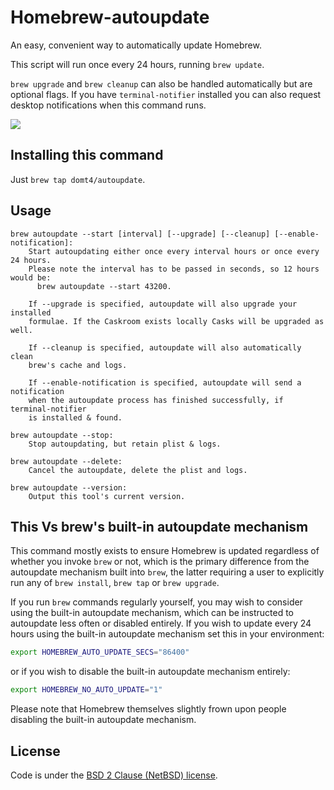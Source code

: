 # Homebrew-autoupdate

An easy, convenient way to automatically update Homebrew.

This script will run once every 24 hours, running `brew update`.

`brew upgrade` and `brew cleanup` can also be handled automatically but
are optional flags. If you have `terminal-notifier` installed you can
also request desktop notifications when this command runs.

[![](https://imgs.xkcd.com/comics/update.png)](https://xkcd.com/1328/)

## Installing this command

Just `brew tap domt4/autoupdate`.

## Usage

```
brew autoupdate --start [interval] [--upgrade] [--cleanup] [--enable-notification]:
    Start autoupdating either once every interval hours or once every 24 hours.
    Please note the interval has to be passed in seconds, so 12 hours would be:
      brew autoupdate --start 43200.

    If --upgrade is specified, autoupdate will also upgrade your installed
    formulae. If the Caskroom exists locally Casks will be upgraded as well.

    If --cleanup is specified, autoupdate will also automatically clean
    brew's cache and logs.

    If --enable-notification is specified, autoupdate will send a notification
    when the autoupdate process has finished successfully, if terminal-notifier
    is installed & found.

brew autoupdate --stop:
    Stop autoupdating, but retain plist & logs.

brew autoupdate --delete:
    Cancel the autoupdate, delete the plist and logs.

brew autoupdate --version:
    Output this tool's current version.
```

## This Vs brew's built-in autoupdate mechanism

This command mostly exists to ensure Homebrew is updated regardless of whether
you invoke `brew` or not, which is the primary difference from the autoupdate
mechanism built into `brew`, the latter requiring a user to explicitly run
any of `brew install`, `brew tap` or `brew upgrade`.

If you run `brew` commands regularly yourself, you may wish to consider using
the built-in autoupdate mechanism, which can be instructed to autoupdate less
often or disabled entirely. If you wish to update every 24 hours using the
built-in autoupdate mechanism set this in your environment:

```bash
export HOMEBREW_AUTO_UPDATE_SECS="86400"
```

or if you wish to disable the built-in autoupdate mechanism entirely:

```bash
export HOMEBREW_NO_AUTO_UPDATE="1"
```

Please note that Homebrew themselves slightly frown upon people disabling
the built-in autoupdate mechanism.

## License

Code is under the [BSD 2 Clause (NetBSD) license](https://github.com/DomT4/homebrew-autoupdate/blob/master/LICENSE).

